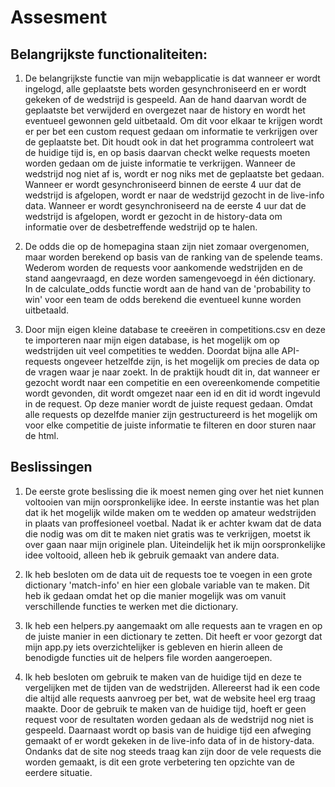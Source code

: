 # Assesment

## Belangrijkste functionaliteiten:
1. De belangrijkste functie van mijn webapplicatie is dat wanneer er wordt ingelogd, alle geplaatste bets worden gesynchroniseerd en er wordt gekeken of de wedstrijd is gespeeld. Aan de hand daarvan wordt de geplaatste bet verwijderd en overgezet naar de history en wordt het eventueel gewonnen geld uitbetaald. Om dit voor elkaar te krijgen wordt er per bet een custom request gedaan om informatie te verkrijgen over de geplaatste bet. Dit houdt ook in dat het programma controleert wat de huidige tijd is, en op basis daarvan checkt welke requests moeten worden gedaan om de juiste informatie te verkrijgen. Wanneer de wedstrijd nog niet af is, wordt er nog niks met de geplaatste bet gedaan. Wanneer er wordt gesynchroniseerd binnen de eerste 4 uur dat de wedstrijd is afgelopen, wordt er naar de wedstrijd gezocht in de live-info data. Wanneer er wordt gesynchroniseerd na de eerste 4 uur dat de wedstrijd is afgelopen, wordt er gezocht in de history-data om informatie over de desbetreffende wedstrijd op te halen.

2. De odds die op de homepagina staan zijn niet zomaar overgenomen, maar worden berekend op basis van de ranking van de spelende teams. Wederom worden de requests voor aankomende wedstrijden en de stand aangevraagd, en deze worden samengevoegd in één dictionary. In de calculate_odds functie wordt aan de hand van de 'probability to win' voor een team de odds berekend die eventueel kunne worden uitbetaald.

3. Door mijn eigen kleine database te creeëren in competitions.csv en deze te importeren naar mijn eigen database, is het mogelijk om op wedstrijden uit veel competities te wedden. Doordat bijna alle API-requests ongeveer hetzelfde zijn, is het mogelijk om precies de data op de vragen waar je naar zoekt. In de praktijk houdt dit in, dat wanneer er gezocht wordt naar een competitie en een overeenkomende competitie wordt gevonden, dit wordt omgezet naar een id en dit id wordt ingevuld in de request. Op deze manier wordt de juiste request gedaan. Omdat alle requests op dezelfde manier zijn gestructureerd is het mogelijk om voor elke competitie de juiste informatie te filteren en door sturen naar de html.

## Beslissingen
1. De eerste grote beslissing die ik moest nemen ging over het niet kunnen voltooien van mijn oorspronkelijke idee. In eerste instantie was het plan dat ik het mogelijk wilde maken om te wedden op amateur wedstrijden in plaats van proffesioneel voetbal. Nadat ik er achter kwam dat de data die nodig was om dit te maken niet gratis was te verkrijgen, moetst ik over gaan naar mijn originele plan. Uiteindelijk het ik mijn oorspronkelijke idee voltooid, alleen heb ik gebruik gemaakt van andere data. 

2. Ik heb besloten om de data uit de requests toe te voegen in een grote dictionary 'match-info' en hier een globale variable van te maken. Dit heb ik gedaan omdat het op die manier mogelijk was om vanuit verschillende functies te werken met die dictionary. 

3. Ik heb een helpers.py aangemaakt om alle requests aan te vragen en op de juiste manier in een dictionary te zetten. Dit heeft er voor gezorgt dat mijn app.py iets overzichtelijker is gebleven en hierin alleen de benodigde functies uit de helpers file worden aangeroepen.

4. Ik heb besloten om gebruik te maken van de huidige tijd en deze te vergelijken met de tijden van de wedstrijden. Allereerst had ik een code die altijd alle requests aanvroeg per bet, wat de website heel erg traag maakte. Door de gebruik te maken van de huidige tijd, hoeft er geen request voor de resultaten worden gedaan als de wedstrijd nog niet is gespeeld. Daarnaast wordt op basis van de huidige tijd een afweging gemaakt of er wordt gekeken in de live-info data of in de history-data. Ondanks dat de site nog steeds traag kan zijn door de vele requests die worden gemaakt, is dit een grote verbetering ten opzichte van de eerdere situatie.